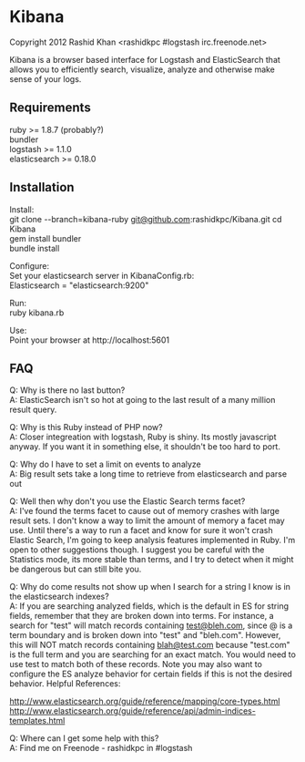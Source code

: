 # Kibana
Copyright 2012 Rashid Khan <rashidkpc #logstash irc.freenode.net>

Kibana is a browser based interface for Logstash and ElasticSearch that allows 
you to efficiently search, visualize, analyze and otherwise make sense of your 
logs. 

## Requirements

ruby >= 1.8.7 (probably?)  
bundler  
logstash >= 1.1.0  
elasticsearch >= 0.18.0  

## Installation
Install:  
  git clone --branch=kibana-ruby git@github.com:rashidkpc/Kibana.git
	cd Kibana  
	gem install bundler  
	bundle install  

Configure:  
Set your elasticsearch server in KibanaConfig.rb:  
	Elasticsearch = "elasticsearch:9200"  

Run:  
	ruby kibana.rb  

Use:  
  Point your browser at http://localhost:5601

## FAQ
Q: Why is there no last button?  
A: ElasticSearch isn't so hot at going to the last result of a many million 
result query. 

Q: Why is this Ruby instead of PHP now?  
A: Closer integreation with logstash, Ruby is shiny. Its mostly javascript 
anyway. If you want it in something else, it shouldn't be too hard to port.  

Q: Why do I have to set a limit on events to analyze  
A: Big result sets take a long time to retrieve from elasticsearch and parse out  

Q: Well then why don't you use the Elastic Search terms facet?  
A: I've found the terms facet to cause out of memory crashes with large result 
sets. I don't know a way to limit the amount of memory a facet may use. Until 
there's a way to run a facet and know for sure it  won't crash Elastic Search, 
I'm going to keep analysis features implemented in Ruby. I'm open to other 
suggestions though. I suggest you be careful with the Statistics mode, its more
stable than terms, and I try to detect when it might be dangerous but can still
bite you.  

Q: Why do come results not show up when I search for a string I know is in
the elasticsearch indexes?  
A: If you are searching analyzed fields, which is the default in ES for string
fields, remember that they are broken down into terms.  For instance, a search
for "test" will match records containing test@bleh.com, since @ is a term
boundary and is broken down into "test" and "bleh.com".  However, this will NOT
match records containing blah@test.com because "test.com" is the full term and
you are searching for an exact match.  You would need to use test to match both
of these records.  Note you may also want to configure the ES analyze behavior
for certain fields if this is not the desired behavior.  Helpful References:  

  http://www.elasticsearch.org/guide/reference/mapping/core-types.html  
  http://www.elasticsearch.org/guide/reference/api/admin-indices-templates.html  

Q: Where can I get some help with this?                                         
A: Find me on Freenode - rashidkpc in #logstash   

